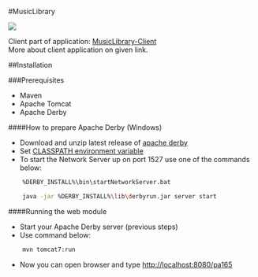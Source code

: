 #MusicLibrary

<img src="https://travis-ci.org/Milan26/MusicLibrary.svg?branch=master"/>

Client part of application: [MusicLibrary-Client](https://github.com/Milan26/MusicLibrary-Client) <br/>
More about client application on given link.

##Installation

###Prerequisites

* Maven
* Apache Tomcat
* Apache Derby

####How to prepare Apache Derby (Windows)

* Download and unzip latest release of [apache derby](http://db.apache.org/derby/derby_downloads.html)
* Set [CLASSPATH environment variable](http://db.apache.org/derby/docs/10.0/manuals/getstart/gspr16.html)
* To start the Network Server up on port 1527 use one of the commands below:
```sh
	%DERBY_INSTALL%\bin\startNetworkServer.bat
```
```sh
	java -jar %DERBY_INSTALL%\lib\derbyrun.jar server start
```

####Running the web module

* Start your Apache Derby server (previous steps)
* Use command below:
```sh
	mvn tomcat7:run
```
* Now you can open browser and type [http://localhost:8080/pa165](http://localhost:8080/pa165)
